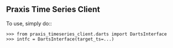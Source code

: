 ## Praxis Time Series Client

To use, simply do::

    >>> from praxis_timeseries_client.darts import DartsInterface
    >>> intfc = DartsInterface(target_ts=...)
